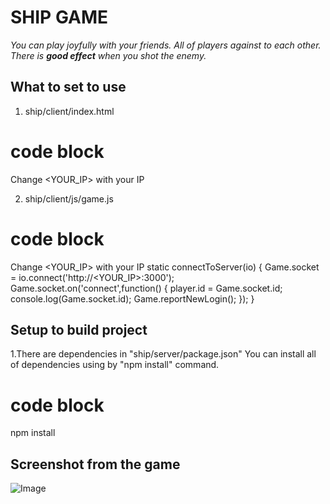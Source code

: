 # SHIP GAME

*You can play joyfully with your friends.
All of players against to each other.
There is **good effect** when you shot the enemy.*


## What to set to use
1. ship/client/index.html

# code block
Change <YOUR_IP> with your IP
<script src="http://<YOUR_IP>:3000/socket.io/socket.io.js"></script>

2. ship/client/js/game.js
# code block
Change <YOUR_IP> with your IP
static connectToServer(io)
{
    Game.socket = io.connect('http://<YOUR_IP>:3000');
    Game.socket.on('connect',function()
    {
        player.id = Game.socket.id;
        console.log(Game.socket.id);
        Game.reportNewLogin();
    });
}

## Setup to build project
1.There are dependencies in "ship/server/package.json"
You can install all of dependencies using by "npm install" command.
# code block
npm install



## Screenshot from the game
![Image](https://i.hizliresim.com/cz33iqx.gif)
